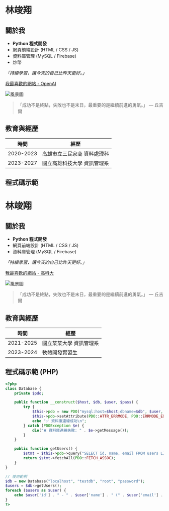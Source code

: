 # 林竣翔

## 關於我
- **Python 程式開發**  
- 網頁前端設計 (HTML / CSS / JS)  
- 資料庫管理 (MySQL / Firebase)
- 炒幣

_「持續學習，讓今天的自己比昨天更好。」_

[我最喜歡的網站 - OpenAI](https://openai.com)

![風景圖](https://picsum.photos/600/300)

> 「成功不是終點，失敗也不是末日，最重要的是繼續前進的勇氣。」 — 丘吉爾

## 教育與經歷

| 時間 | 經歷 |
|------|------|
| 2020-2023 | 高雄市立三民家商 資料處理科 |
| 2023-2027 | 國立高雄科技大學 資訊管理系 |

## 程式碼示範
# 林竣翔

## 關於我
- **Python 程式開發**  
- 網頁前端設計 (HTML / CSS / JS)  
- 資料庫管理 (MySQL / Firebase)  

_「持續學習，讓今天的自己比昨天更好。」_

[我最喜歡的網站 - 高科大]([https://openai.com](https://www.nkust.edu.tw/))

![風景圖](https://picsum.photos/600/300)

> 「成功不是終點，失敗也不是末日，最重要的是繼續前進的勇氣。」 — 丘吉爾

## 教育與經歷

| 時間 | 經歷 |
|------|------|
| 2021-2025 | 國立某某大學 資訊管理系 |
| 2023-2024 | 軟體開發實習生 |

## 程式碼示範 (PHP)
```php
<?php
class Database {
    private $pdo;

    public function __construct($host, $db, $user, $pass) {
        try {
            $this->pdo = new PDO("mysql:host=$host;dbname=$db", $user, $pass);
            $this->pdo->setAttribute(PDO::ATTR_ERRMODE, PDO::ERRMODE_EXCEPTION);
            echo "✅ 資料庫連線成功\n";
        } catch (PDOException $e) {
            die("❌ 資料庫連線失敗: " . $e->getMessage());
        }
    }

    public function getUsers() {
        $stmt = $this->pdo->query("SELECT id, name, email FROM users LIMIT 5");
        return $stmt->fetchAll(PDO::FETCH_ASSOC);
    }
}

// 使用範例
$db = new Database("localhost", "testdb", "root", "password");
$users = $db->getUsers();
foreach ($users as $user) {
    echo $user['id'] . " - " . $user['name'] . " (" . $user['email'] . ")\n";
}
?>
